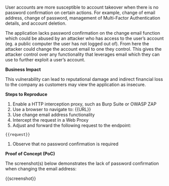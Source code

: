 User accounts are more susceptible to account takeover when there is no password confirmation on certain actions. For example, change of email address, change of password, management of Multi-Factor Authentication details, and account deletion.

The application lacks password confirmation on the change email function which could be abused by an attacker who has access to the user’s account (eg. a public computer the user has not logged out of). From here the attacker could change the account email to one they control. This gives the attacker control over any functionality that leverages email which they can use to further exploit a user’s account.

**Business Impact**

This vulnerability can lead to reputational damage and indirect financial loss to the company as customers may view the application as insecure.

**Steps to Reproduce**

1. Enable a HTTP interception proxy, such as Burp Suite or OWASP ZAP
1. Use a browser to navigate to: {{URL}}
1. Use change email address functionality
1. Intercept the request in a Web Proxy
1. Adjust and forward the following request to the endpoint:

```HTTP
{{request}}
```

1. Observe that no password confirmation is required

**Proof of Concept (PoC)**

The screenshot(s) below demonstrates the lack of password confirmation when changing the email address:

{{screenshot}}
